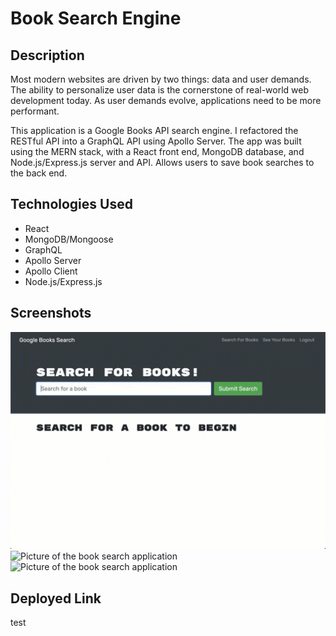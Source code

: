# Book Search Engine

## Description

Most modern websites are driven by two things: data and user demands. The ability to personalize user data is the cornerstone of real-world web development today. As user demands evolve, applications need to be more performant.

This application is a Google Books API search engine. I refactored the RESTful API into a GraphQL API using Apollo Server. The app was built using the MERN stack, with a React front end, MongoDB database, and Node.js/Express.js server and API. Allows users to save book searches to the back end.

## Technologies Used

- React
- MongoDB/Mongoose
- GraphQL
- Apollo Server
- Apollo Client
- Node.js/Express.js


## Screenshots

![Picture of the book search application](./assets/mern-screenshot-01.gif)
![Picture of the book search application](./assets/mern-screenshot-02.gif)
![Picture of the book search application](./assets/mern-screenshot-03.gif)

## Deployed Link

test